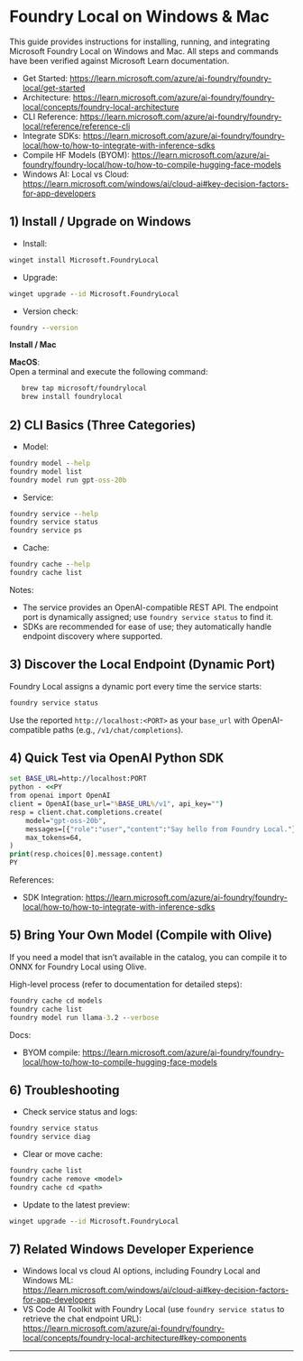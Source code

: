 <!--
CO_OP_TRANSLATOR_METADATA:
{
  "original_hash": "02b037f55de779607eb12edcc7a7fcf2",
  "translation_date": "2025-09-26T18:12:27+00:00",
  "source_file": "Module07/foundrylocal.md",
  "language_code": "en"
}
-->
# Foundry Local on Windows & Mac

This guide provides instructions for installing, running, and integrating Microsoft Foundry Local on Windows and Mac. All steps and commands have been verified against Microsoft Learn documentation.

- Get Started: https://learn.microsoft.com/azure/ai-foundry/foundry-local/get-started
- Architecture: https://learn.microsoft.com/azure/ai-foundry/foundry-local/concepts/foundry-local-architecture
- CLI Reference: https://learn.microsoft.com/azure/ai-foundry/foundry-local/reference/reference-cli
- Integrate SDKs: https://learn.microsoft.com/azure/ai-foundry/foundry-local/how-to/how-to-integrate-with-inference-sdks
- Compile HF Models (BYOM): https://learn.microsoft.com/azure/ai-foundry/foundry-local/how-to/how-to-compile-hugging-face-models
- Windows AI: Local vs Cloud: https://learn.microsoft.com/windows/ai/cloud-ai#key-decision-factors-for-app-developers

## 1) Install / Upgrade on Windows

- Install:
```cmd
winget install Microsoft.FoundryLocal
```
  
- Upgrade:
```cmd
winget upgrade --id Microsoft.FoundryLocal
```
  
- Version check:
```cmd
foundry --version
```
  

**Install / Mac**

**MacOS**:  
Open a terminal and execute the following command:  
```bash
   brew tap microsoft/foundrylocal
   brew install foundrylocal
```
  

## 2) CLI Basics (Three Categories)

- Model:
```cmd
foundry model --help
foundry model list
foundry model run gpt-oss-20b
```
  
- Service:
```cmd
foundry service --help
foundry service status
foundry service ps
```
  
- Cache:
```cmd
foundry cache --help
foundry cache list
```
  

Notes:  
- The service provides an OpenAI-compatible REST API. The endpoint port is dynamically assigned; use `foundry service status` to find it.  
- SDKs are recommended for ease of use; they automatically handle endpoint discovery where supported.  

## 3) Discover the Local Endpoint (Dynamic Port)

Foundry Local assigns a dynamic port every time the service starts:  
```cmd
foundry service status
```
  
Use the reported `http://localhost:<PORT>` as your `base_url` with OpenAI-compatible paths (e.g., `/v1/chat/completions`).  

## 4) Quick Test via OpenAI Python SDK

```cmd
set BASE_URL=http://localhost:PORT
python - <<PY
from openai import OpenAI
client = OpenAI(base_url="%BASE_URL%/v1", api_key="")
resp = client.chat.completions.create(
    model="gpt-oss-20b",
    messages=[{"role":"user","content":"Say hello from Foundry Local."}],
    max_tokens=64,
)
print(resp.choices[0].message.content)
PY
```
  

References:  
- SDK Integration: https://learn.microsoft.com/azure/ai-foundry/foundry-local/how-to/how-to-integrate-with-inference-sdks  

## 5) Bring Your Own Model (Compile with Olive)

If you need a model that isn’t available in the catalog, you can compile it to ONNX for Foundry Local using Olive.

High-level process (refer to documentation for detailed steps):  
```cmd
foundry cache cd models
foundry cache list
foundry model run llama-3.2 --verbose
```
  

Docs:  
- BYOM compile: https://learn.microsoft.com/azure/ai-foundry/foundry-local/how-to/how-to-compile-hugging-face-models  

## 6) Troubleshooting

- Check service status and logs:
```cmd
foundry service status
foundry service diag
```
  
- Clear or move cache:
```cmd
foundry cache list
foundry cache remove <model>
foundry cache cd <path>
```
  
- Update to the latest preview:
```cmd
winget upgrade --id Microsoft.FoundryLocal
```
  

## 7) Related Windows Developer Experience

- Windows local vs cloud AI options, including Foundry Local and Windows ML:  
  https://learn.microsoft.com/windows/ai/cloud-ai#key-decision-factors-for-app-developers  
- VS Code AI Toolkit with Foundry Local (use `foundry service status` to retrieve the chat endpoint URL):  
  https://learn.microsoft.com/azure/ai-foundry/foundry-local/concepts/foundry-local-architecture#key-components  

---

